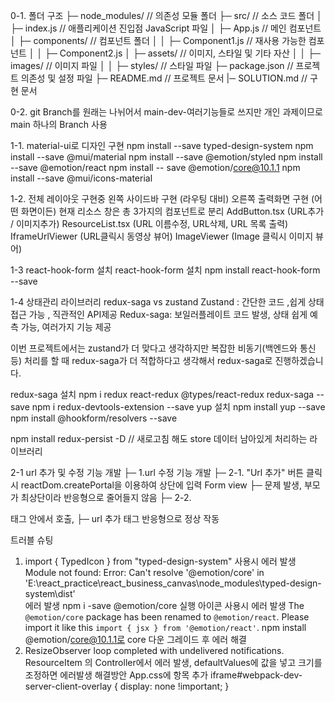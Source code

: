 0-1. 폴더 구조
├─ node_modules/ // 의존성 모듈 폴더
├─ src/ // 소스 코드 폴더
│ ├─ index.js // 애플리케이션 진입점 JavaScript 파일
│ ├─ App.js // 메인 컴포넌트
│ ├─ components/ // 컴포넌트 폴더
│ │ ├─ Component1.js // 재사용 가능한 컴포넌트
│ │ ├─ Component2.js
│ ├─ assets/ // 이미지, 스타일 및 기타 자산
│ │ ├─ images/ // 이미지 파일
│ │ ├─ styles/ // 스타일 파일
├─ package.json // 프로젝트 의존성 및 설정 파일
├─ README.md // 프로젝트 문서
|─ SOLUTION.md // 구현 문서

0-2. git Branch를 원래는 나뉘어서 main-dev-여러기능들로 쓰지만
개인 과제이므로 main 하나의 Branch 사용

1-1. material-ui로 디자인 구현
npm install --save typed-design-system
npm install --save @mui/material
npm install --save @emotion/styled
npm install --save @emotion/react
npm install -- save @emotion/core@10.1.1
npm install --save @mui/icons-material

1-2. 전체 레이아웃 구현중
왼쪽 사이드바 구현 (라우팅 대비)
오른쪽 출력화면 구현 (어떤 화면이든)
현재 리소스 창은 총 3가지의 컴포넌트로 분리
AddButton.tsx (URL추가 / 이미지추가)
ResourceList.tsx (URL 이름수정, URL삭제, URL 목록 출력)
IframeUrlViewer (URL클릭시 동영상 뷰어)
ImageViewer (Image 클릭시 이미지 뷰어)

1-3 react-hook-form 설치
react-hook-form 설치
npm install react-hook-form --save

1-4 상태관리 라이브러리
redux-saga vs zustand
Zustand : 간단한 코드 ,쉽게 상태접근 가능 , 직관적인 API제공
Redux-saga: 보일러플레이트 코드 발생, 상태 쉽게 예측 가능, 여러가지 기능 제공

이번 프로젝트에서는 zustand가 더 맞다고 생각하지만
복잡한 비동기(백엔드와 통신 등) 처리를 할 때 redux-saga가 더 적합하다고 생각해서 redux-saga로 진행하겠습니다.

redux-saga 설치
npm i redux react-redux @types/react-redux redux-saga --save
npm i redux-devtools-extension --save
yup 설치
npm install yup --save
npm install @hookform/resolvers --save

npm install redux-persist -D // 새로고침 해도 store 데이터 남아있게 처리하는 라이브러리

2-1 url 추가 및 수정 기능 개발
├─ 1.url 수정 기능 개발
├─ 2-1. "Url 추가" 버튼 클릭시 reactDom.createPortal을 이용하여 상단에 입력 Form view
├─ 문제 발생, 부모가 최상단이라 반응형으로 줄어들지 않음
├─ 2-2. <div position="relative"> 태그 안에서 호출,
├─ url 추가 태그 반응형으로 정상 작동

트러블 슈팅

1. import { TypedIcon } from "typed-design-system" 사용시 에러 발생
   Module not found: Error: Can't resolve '@emotion/core' in 'E:\react_practice\react_business_canvas\node_modules\typed-design-system\dist'  
   에러 발생
   npm i -save @emotion/core 실행
   아이콘 사용시 에러 발생
   The `@emotion/core` package has been renamed to `@emotion/react`. Please import it like this `import { jsx } from '@emotion/react'`.
   npm install @emotion/core@10.1.1로 core 다운 그레이드 후 에러 해결
2. ResizeObserver loop completed with undelivered notifications.
   ResourceItem 의 Controller에서 에러 발생, defaultValues에 값을 넣고 크기를 조정하면 에러발생
   해결방안
   App.css에 항목 추가
   iframe#webpack-dev-server-client-overlay {
   display: none !important;
   }
